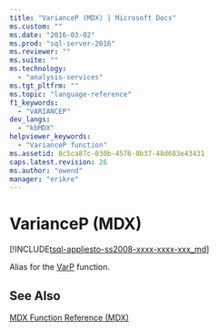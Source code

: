 ```yaml
---
title: "VarianceP (MDX) | Microsoft Docs"
ms.custom: ""
ms.date: "2016-03-02"
ms.prod: "sql-server-2016"
ms.reviewer: ""
ms.suite: ""
ms.technology: 
  - "analysis-services"
ms.tgt_pltfrm: ""
ms.topic: "language-reference"
f1_keywords: 
  - "VARIANCEP"
dev_langs: 
  - "kbMDX"
helpviewer_keywords: 
  - "VarianceP function"
ms.assetid: 8c5ca87c-030b-4576-8b37-48d683e43431
caps.latest.revision: 26
ms.author: "owend"
manager: "erikre"
---
```

# VarianceP (MDX)
[!INCLUDE[tsql-appliesto-ss2008-xxxx-xxxx-xxx_md](../database-engine/configure/windows/includes/tsql-appliesto-ss2008-xxxx-xxxx-xxx-md.md)]

  Alias for the [VarP](../mdx/varp-mdx.md) function.  
  
## See Also  
 [MDX Function Reference &#40;MDX&#41;](../mdx/mdx-function-reference-mdx.md)  
  
  